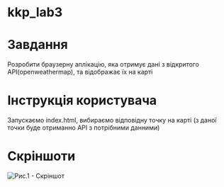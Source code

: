 # kkp_lab3

# Завдання
Розробити браузерну аплікацію, яка отримує дані з відкритого API(openweathermap), та відображає їх на карті

# Інструкція користувача
Запускаємо index.html, вибираємо відповідну точку на карті (з даної точки буде отриманно АРІ з потрібними данними)

# Скріншоти
![Рис.1 - Скріншот](https://github.com/natalisabo/kkp_lab3-/blob/master/screen.png)
